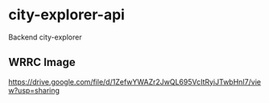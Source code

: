 # city-explorer-api
Backend city-explorer
## WRRC Image
https://drive.google.com/file/d/1ZefwYWAZr2JwQL695VcItRyiJTwbHnI7/view?usp=sharing
